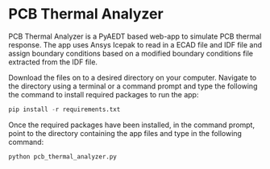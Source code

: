 # PCB Thermal Analyzer

PCB Thermal Analyzer is a PyAEDT based web-app to simulate PCB thermal response. 
The app uses Ansys Icepak to read in a ECAD file and IDF file and assign boundary conditions 
based on a modified boundary conditions file extracted from the IDF file. 

Download the files on to a desired directory on your computer. Navigate to the directory using a 
terminal or a command prompt and type the following the command to install required packages to 
run the app:

```python
pip install -r requirements.txt
```

Once the required packages have been installed, in the command prompt, point to the directory containing the app files and type in the following command:

```python
python pcb_thermal_analyzer.py
```

